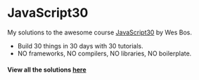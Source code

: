 # JavaScript30

My solutions to the awesome course [JavaScript30](https://JavaScript30.com) by Wes Bos.

* Build 30 things in 30 days with 30 tutorials.
* NO frameworks, NO compilers, NO libraries, NO boilerplate.

#### View all the solutions [here](https://afuh.github.io/js30)
